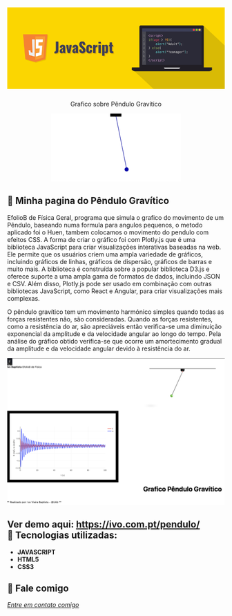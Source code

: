 
<h1 align="center">
    <img width="600" src="js.png" />
</h1>


<p align="center">
Grafico sobre Pêndulo Gravítico
</p>
<p align="center">
    <img src="small-angle.gif" ></p>

📌 Minha pagina do Pêndulo Gravítico
------------------
EfolioB de Física Geral, programa que simula o grafico do movimento de um Pêndulo, baseando numa formula para angulos pequenos, o metodo aplicado foi o Huen, tambem colocamos o movimento do pendulo com efeitos CSS.
A forma de criar o gráfico foi com Plotly.js que é uma biblioteca JavaScript para criar visualizações interativas baseadas na web. Ele permite que os usuários criem uma ampla variedade de gráficos, incluindo gráficos de linhas, gráficos de dispersão, gráficos de barras e muito mais. A biblioteca é construída sobre a popular biblioteca D3.js e oferece suporte a uma ampla gama de formatos de dados, incluindo JSON e CSV. Além disso, Plotly.js pode ser usado em combinação com outras bibliotecas JavaScript, como React e Angular, para criar visualizações mais complexas.

O pêndulo gravítico tem um movimento harmónico simples quando todas as forças resistentes não, são consideradas.
Quando as forças resistentes, como a resistência do ar, são apreciáveis então verifica-se uma diminuição exponencial da amplitude e da velocidade angular ao longo do tempo.
Pela análise do gráfico obtido verifica-se que ocorre um amortecimento gradual da amplitude e da velocidade angular devido à resistência do ar. 
 


<img src="pendulo.png" >


Ver demo aqui:  https://ivo.com.pt/pendulo/<br>
🔧 Tecnologias utilizadas:
------------------

- <strong>JAVASCRIPT</strong>
- <strong>HTML5</strong>
- <strong>CSS3</strong>

💬 Fale comigo
------------------
[*Entre em contato comigo*](https://www.linkedin.com/in/ivo-baptista-3712144/)
















